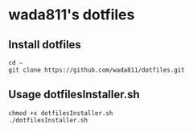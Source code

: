 # wada811's dotfiles

## Install dotfiles
    cd ~
    git clone https://github.com/wada811/dotfiles.git

## Usage dotfilesInstaller.sh

    chmod +x dotfilesInstaller.sh
    ./dotfilesInstaller.sh